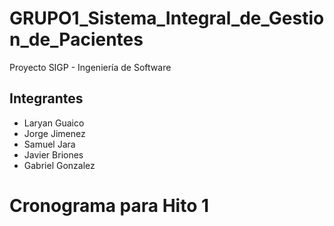# GRUPO1_Sistema_Integral_de_Gestion_de_Pacientes
Proyecto SIGP - Ingeniería de Software

## Integrantes 
- Laryan Guaico
- Jorge Jimenez
- Samuel Jara
- Javier Briones
- Gabriel Gonzalez

# Cronograma para Hito 1
